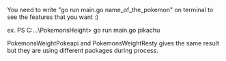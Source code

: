 You need to write "go run main.go name_of_the_pokemon" on terminal to see the features that you want :)

ex. PS C:\...\PokemonsHeight> go run main.go pikachu

PokemonsWeightPokeapi and PokemonsWeightResty gives the same result but they are using different packages during process. 


